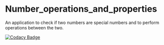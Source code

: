 # Number_operations_and_properties
An application to check if two numbers are special numbers and to perform operations between the two.

[![Codacy Badge](https://app.codacy.com/project/badge/Grade/5425e516f8dc48d2bb32a720129eb51d)](https://www.codacy.com/manual/99002486/Number_operations_and_properties?utm_source=github.com&amp;utm_medium=referral&amp;utm_content=99002486/Number_operations_and_properties&amp;utm_campaign=Badge_Grade)

